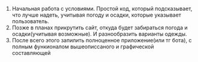 1. Начальная работа с условиями. Простой код, который подсказывает, что лучше надеть, учитывая погоду и осадки, которые указывает пользователь.
2. Позже в планах прикрутить сайт, откуда будет забираться погода и осадки(учитывая возможные). И разнообразить варианты одежды. 
3. После всего этого запилить полноценное приложение(или тг бота), с полным функионалом вышеописсаного и графической составляющей
